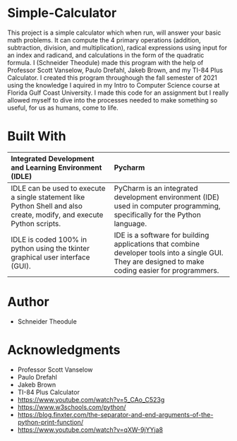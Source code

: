# Simple-Calculator
This project is a simple calculator which when run, will answer your basic math problems. It can compute the 4 primary operations (addition, subtraction, division, and multiplication), radical expressions using input for an index and radicand, and calculations in the form of the quadratic formula. I (Schneider Theodule) made this program with the help of Professor Scott Vanselow, Paulo Drefahl, Jakeb Brown, and my TI-84 Plus Calculator. I created this program throughough the fall semester of 2021 using the knowledge I aquired in my Intro to Computer Science course at Florida Gulf Coast University. I made this code for an assignment but I really allowed myself to dive into the processes needed to make something so useful, for us as humans, come to life.

# Built With
          
Integrated Development and Learning Environment (IDLE) | Pycharm |
| :--- | :--- |
IDLE can be used to execute a single statement like Python Shell and also create, modify, and execute Python scripts.  | PyCharm is an integrated development environment (IDE) used in computer programming, specifically for the Python language. |
IDLE is coded 100% in python using the tkinter graphical user interface (GUI).  | IDE is a software for building applications that combine developer tools into a single GUI. They are designed to make coding easier for programmers. | 

# Author
- Schneider Theodule

# Acknowledgments
- Professor Scott Vanselow
- Paulo Drefahl
- Jakeb Brown
- TI-84 Plus Calculator
- https://www.youtube.com/watch?v=5_CAo_C523g
- https://www.w3schools.com/python/
- https://blog.finxter.com/the-separator-and-end-arguments-of-the-python-print-function/
- https://www.youtube.com/watch?v=qXW-9jYYja8 
